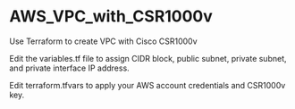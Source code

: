 # AWS_VPC_with_CSR1000v
Use Terraform to create VPC with Cisco CSR1000v

Edit the variables.tf file to assign CIDR block, public subnet, private subnet, and private interface IP address.

Edit terraform.tfvars to apply your AWS account credentials and CSR1000v key. 
